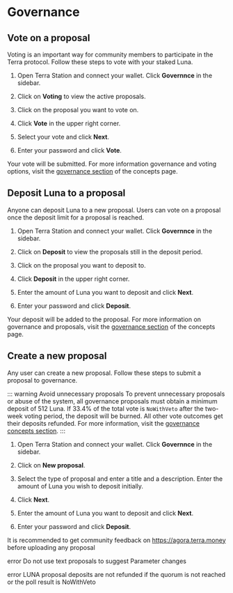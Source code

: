 # Governance

## Vote on a proposal

Voting is an important way for community members to participate in the Terra protocol. Follow these steps to vote with your staked Luna.

1. Open Terra Station and connect your wallet. Click **Governnce** in the sidebar.

2. Click on **Voting** to view the active proposals.

3. Click on the proposal you want to vote on.

4. Click **Vote** in the upper right corner.

5. Select your vote and click **Next**.

6. Enter your password and click **Vote**.

Your vote will be submitted. For more information governance and voting options,  visit the [governance section](/Concepts/Protocol.html#governance) of the concepts page.

## Deposit Luna to a proposal

Anyone can deposit Luna to a new proposal. Users can vote on a proposal once the deposit limit for a proposal is reached.

1. Open Terra Station and connect your wallet. Click **Governnce** in the sidebar.

2. Click on **Deposit** to view the proposals still in the deposit period.

3. Click on the proposal you want to deposit to.

4. Click **Deposit** in the upper right corner.

5. Enter the amount of Luna you want to deposit and click **Next**.

6. Enter your password and click **Deposit**.

Your deposit will be added to the proposal. For more information on governance and proposals, visit the [governance section](/Concepts/Protocol.html#governance) of the concepts page.

## Create a new proposal

Any user can create a new proposal. Follow these steps to submit a proposal to governance.

::: warning Avoid unnecessary proposals
To prevent unnecessary proposals or abuse of the system, all governance proposals must obtain a minimum deposit of 512 Luna. If 33.4% of the total vote is `NoWithVeto` after the two-week voting period, the deposit will be burned. All other vote outcomes get their deposits refunded.
For more information, visit the [governance concepts section](/Concepts/Protocol.html#governance).
:::

1. Open Terra Station and connect your wallet. Click **Governnce** in the sidebar.

2. Click on **New proposal**.

3. Select the type of proposal and enter a title and a description. Enter the amount of Luna you wish to deposit initially.

4. Click **Next**.

5. Enter the amount of Luna you want to deposit and click **Next**.

6. Enter your password and click **Deposit**.


It is recommended to get community feedback on https://agora.terra.money before uploading any proposal

error
Do not use text proposals to suggest Parameter changes

error
LUNA proposal deposits are not refunded if the quorum is not reached or the poll result is NoWithVeto
